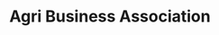 ---
layout: child_layout/case_studies_item
title: Agri Business Association
permalink: /case-studies/agri-business-association/
content_type: case_study
featured_on_homepage: true
feature_order: 5
feature_image: /assets/img/content/case-studies/agri@2x.jpg

vision: <p>Agribusiness Association of Australia wanted to rebrand to coincide with a new constitution and direction of advocacy. The association started 25 years ago and is the peak body that represents agribusiness in Australia.</p>

strategy_execution: <p>Working with their board and CEO a thorough understanding of the change in the organisations direction and their strategy to be positioned as the leading voice for agribusiness in Australia was gained. This was interpreted into a new brand core as well as the development of a Brand Story to educate the market about the association. The organisation was renamed Agribusiness Australia.</p><p>A new identity was developed that would visually sit the organisation comfortably within their major member organisations. A new tagline of “Advancing Agribusiness in Australia” was also adopted. A reskin of their current website and development of a new corporate brochure was also undertaken as well as enabling the identity to be used for presentation and video content.</p>

testimonial_id: 5

media:
  - src: /assets/img/content/case-studies/agri-1@2x.jpg
  - src: /assets/img/content/case-studies/agri-2@2x.jpg
  - src: /assets/img/content/case-studies/agri-3@2x.jpg
---